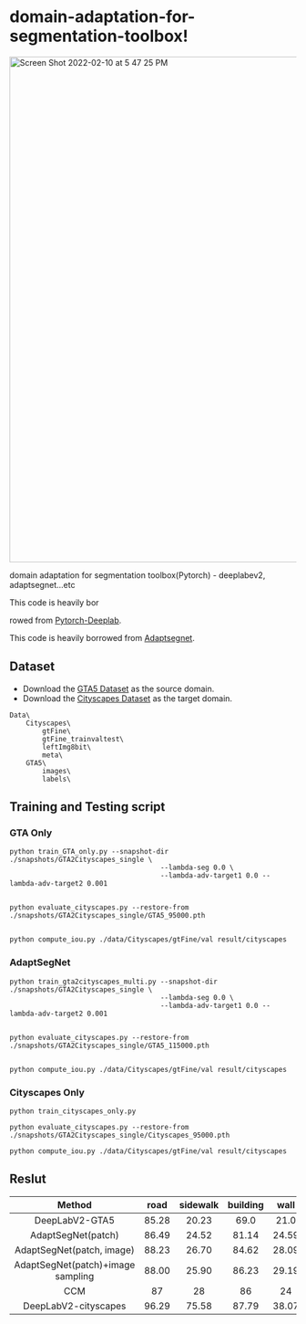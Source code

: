 # domain-adaptation-for-segmentation-toolbox!

<img width="886" alt="Screen Shot 2022-02-10 at 5 47 25 PM" src="https://user-images.githubusercontent.com/33244972/153370881-be6239b6-f1e8-4049-9807-bde2b9aee9ce.png">

domain adaptation for segmentation toolbox(Pytorch) - deeplabev2, adaptsegnet...etc

This code is heavily bor

rowed from [Pytorch-Deeplab](https://github.com/speedinghzl/Pytorch-Deeplab).

This code is heavily borrowed from [Adaptsegnet](https://github.com/wasidennis/AdaptSegNet).

## Dataset

* Download the [GTA5 Dataset](https://download.visinf.tu-darmstadt.de/data/from_games/) as the source domain.
* Download the [Cityscapes Dataset](https://www.cityscapes-dataset.com/) as the target domain.

```
Data\
    Cityscapes\
        gtFine\
        gtFine_trainvaltest\
        leftImg8bit\
        meta\
    GTA5\
        images\
        labels\
``` 
## Training and Testing script

### GTA Only
```
python train_GTA_only.py --snapshot-dir ./snapshots/GTA2Cityscapes_single \
                                     --lambda-seg 0.0 \
                                     --lambda-adv-target1 0.0 --lambda-adv-target2 0.001


python evaluate_cityscapes.py --restore-from ./snapshots/GTA2Cityscapes_single/GTA5_95000.pth


python compute_iou.py ./data/Cityscapes/gtFine/val result/cityscapes
```

### AdaptSegNet
```
python train_gta2cityscapes_multi.py --snapshot-dir ./snapshots/GTA2Cityscapes_single \
                                     --lambda-seg 0.0 \
                                     --lambda-adv-target1 0.0 --lambda-adv-target2 0.001


python evaluate_cityscapes.py --restore-from ./snapshots/GTA2Cityscapes_single/GTA5_115000.pth


python compute_iou.py ./data/Cityscapes/gtFine/val result/cityscapes
```

### Cityscapes Only
```
python train_cityscapes_only.py

python evaluate_cityscapes.py --restore-from ./snapshots/GTA2Cityscapes_single/Cityscapes_95000.pth

python compute_iou.py ./data/Cityscapes/gtFine/val result/cityscapes
```


## Reslut

| Method | road | sidewalk | building | wall | fence | pole | light | sign | vegetation | terrain | sky | person | rider | car | truck | bus | train | motocycle | bicycle | mIoU |
|:--------:|:--------:|:--------:|:--------:|:--------:|:--------:|:--------:|:--------:|:--------:|:--------:|:--------:|:--------:|:--------:|:--------:|:--------:|:--------:|:--------:|:--------:|:--------:|:--------:|:--------:|
| DeepLabV2-GTA5 | 85.28 | 20.23 | 69.0 | 21.0 | 14.13 | 22.36 | 31.83 | 15.74 | 65.21 | 19.79 | 68.5 | 55.28 | 26.24 | 72.13 | 25.74 | 32.48 | 1.34 | 29.35 | 38.11 | 37.57 |
| AdaptSegNet(patch) | 86.49 | 24.52 | 81.14 | 24.59 | 23.74 | 29.02 | 35.7 | 25.43 | 83.46 | 33.03 | 76.06 | 57.88 | 29.41 | 78.87 | 30.45 | 26.57 | 2.74 | 28.89 | 19.08 | 41.95 |
| AdaptSegNet(patch, image) | 88.23 | 26.70 | 84.62 | 28.09 | 25.22 | 31.29 | 38.9 | 27.12 | 89.49 | 35.23 | 79.99 | 59.08 | 31.20 | 80.12 | 32.60 | 29.12 | 5.92 | 30.11 | 22.91 | 43.21 |
| AdaptSegNet(patch)+image sampling | 88.00 | 25.90 | 86.23 | 29.19 | 27.42 | 32.21 | 39.92 | 28.35 | 88.99 | 36.42 | 80.47 | 60.24 | 32.10 | 80.09 | 34.94 | 30.54 | 4.99 | 34.52 | 24.09 | 44.89 |
| CCM | 87 | 28 | 86 | 24 | 24 | 32 | 39 | 27 | 90 | 32 | 82 | 60 | 32 | 85 | 30 | 29 | 3 | 30 | 22 | 42.80 |
| DeepLabV2-cityscapes | 96.29 | 75.58 | 87.79 | 38.07 | 39.63 | 43.46 | 46.63 | 62.81 | 88.24 | 52.41 | 89.53 | 69.73 | 49.5 | 91.49 | 66.23 | 69.76 | 45.01 | 49.08 | 65.16 | 64.55 |


